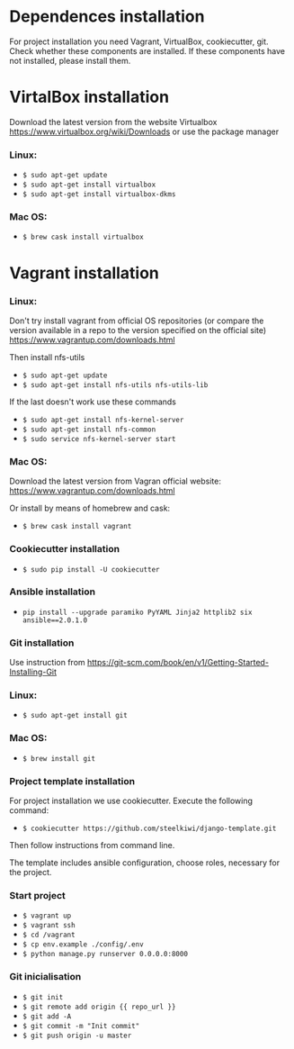 Dependences installation
========================
For project installation you need Vagrant, VirtualBox, cookiecutter, git.
Check whether these components are installed.
If these components have not installed, please install them.

VirtalBox installation
======================
Download the latest version from the website Virtualbox https://www.virtualbox.org/wiki/Downloads or use the package manager

### Linux:

* ``$ sudo apt-get update``
* ``$ sudo apt-get install virtualbox``
* ``$ sudo apt-get install virtualbox-dkms``

### Mac OS:

* ``$ brew cask install virtualbox``

Vagrant installation
====================

### Linux:

Don't try install vagrant from official OS repositories (or compare the version available in a repo to the version specified on the official site) https://www.vagrantup.com/downloads.html

Then install nfs-utils

* ``$ sudo apt-get update``
* ``$ sudo apt-get install nfs-utils nfs-utils-lib``

If the last doesn't work use these commands

* ``$ sudo apt-get install nfs-kernel-server``
* ``$ sudo apt-get install nfs-common``
* ``$ sudo service nfs-kernel-server start``

### Mac OS:

Download the latest version from Vagran official website: https://www.vagrantup.com/downloads.html

Or install by means of homebrew and cask:

* ``$ brew cask install vagrant``

### Сookiecutter installation

* ``$ sudo pip install -U cookiecutter``

### Ansible installation

* ``pip install --upgrade paramiko PyYAML Jinja2 httplib2 six ansible==2.0.1.0``

### Git installation

Use instruction from https://git-scm.com/book/en/v1/Getting-Started-Installing-Git

### Linux:

* ``$ sudo apt-get install git``

### Mac OS:

* ``$ brew install git``

### Project template installation

For project installation we use cookiecutter. Execute the following command:

* ``$ cookiecutter https://github.com/steelkiwi/django-template.git``

Then follow instructions from command line.

The template includes ansible configuration, choose roles, necessary for the project.

### Start project

* ``$ vagrant up``
* ``$ vagrant ssh``
* ``$ cd /vagrant``
* ``$ cp env.example ./config/.env``
* ``$ python manage.py runserver 0.0.0.0:8000``

### Git inicialisation

* ``$ git init``
* ``$ git remote add origin {{ repo_url }}``
* ``$ git add -A``
* ``$ git commit -m "Init commit"``
* ``$ git push origin -u master``